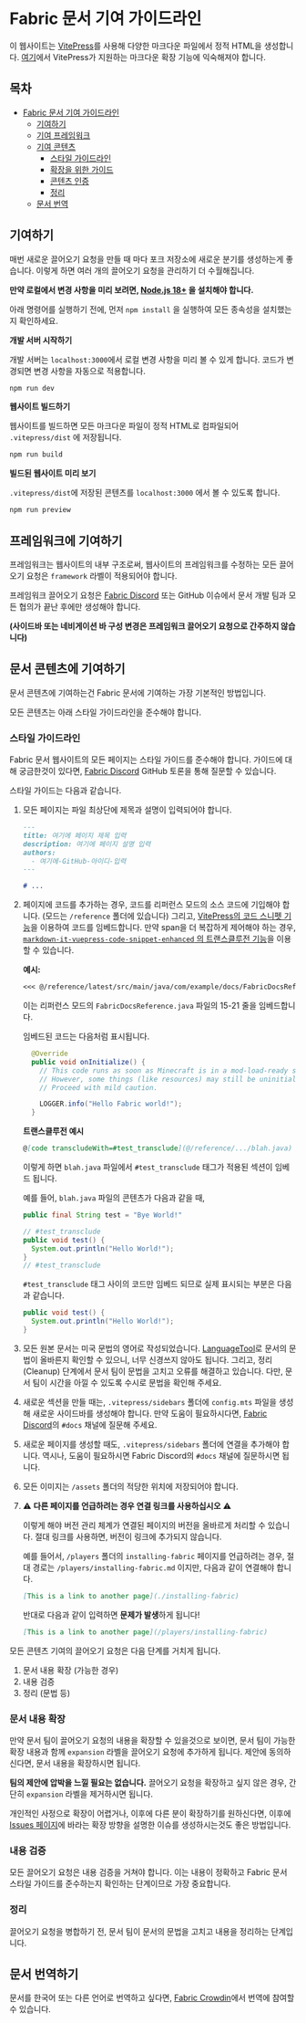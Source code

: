 # Fabric 문서 기여 가이드라인

이 웹사이트는 [VitePress](https://vitepress.dev/)를 사용해 다양한 마크다운 파일에서 정적 HTML을 생성합니다. [여기](https://vitepress.dev/guide/markdown#features)에서 VitePress가 지원하는 마크다운 확장 기능에 익숙해져야 합니다.

## 목차

- [Fabric 문서 기여 가이드라인](#fabric-documentation-contribution-guidelines)
  - [기여하기](#how-to-contribute)
  - [기여 프레임워크](#contributing-framework)
  - [기여 콘텐츠](#contributing-content)
    - [스타일 가이드라인](#style-guidelines)
    - [확장을 위한 가이드](#guidance-for-expansion)
    - [콘텐츠 인증](#content-verification)
    - [정리](#cleanup)
  - [문서 번역](#translating-documentation)

## 기여하기

매번 새로운 끌어오기 요청을 만들 때 마다 포크 저장소에 새로운 분기를 생성하는게 좋습니다. 이렇게 하면 여러 개의 끌어오기 요청을 관리하기 더 수월해집니다.

**만약 로컬에서 변경 사항을 미리 보려면, [Node.js 18+](https://nodejs.org/en/) 을 설치해야 합니다.**

아래 명령어를 실행하기 전에, 먼저 `npm install` 을 실행하여 모든 종속성을 설치했는지 확인하세요.

**개발 서버 시작하기**

개발 서버는 `localhost:3000`에서 로컬 변경 사항을 미리 볼 수 있게 합니다. 코드가 변경되면 변경 사항을 자동으로 적용합니다.

```sh
npm run dev
```

**웹사이트 빌드하기**

웹사이트를 빌드하면 모든 마크다운 파일이 정적 HTML로 컴파일되어 `.vitepress/dist` 에 저장됩니다.

```sh
npm run build
```

**빌드된 웹사이트 미리 보기**

`.vitepress/dist`에 저장된 콘텐츠를 `localhost:3000` 에서 볼 수 있도록 합니다.

```sh
npm run preview
```

## 프레임워크에 기여하기

프레임워크는 웹사이트의 내부 구조로써, 웹사이트의 프레임워크를 수정하는 모든 끌어오기 요청은 `framework` 라벨이 적용되어야 합니다.

프레임워크 끌어오기 요청은 [Fabric Discord](https://discord.gg/v6v4pMv) 또는 GitHub 이슈에서 문서 개발 팀과 모든 협의가 끝난 후에만 생성해야 합니다.

**(사이드바 또는 네비게이션 바 구성 변경은 프레임워크 끌어오기 요청으로 간주하지 않습니다)**

## 문서 콘텐츠에 기여하기

문서 콘텐츠에 기여하는건 Fabric 문서에 기여하는 가장 기본적인 방법입니다.

모든 콘텐츠는 아래 스타일 가이드라인을 준수해야 합니다.

### 스타일 가이드라인

Fabric 문서 웹사이트의 모든 페이지는 스타일 가이드를 준수해야 합니다. 가이드에 대해 궁금한것이 있다면, [Fabric Discord](https://discord.gg/v6v4pMv) GitHub 토론을 통해 질문할 수 있습니다.

스타일 가이드는 다음과 같습니다.

1. 모든 페이지는 파일 최상단에 제목과 설명이 입력되어야 합니다.

   ```md
   ---
   title: 여기에 페이지 제목 입력
   description: 여기에 페이지 설명 입력
   authors:
     - 여기에-GitHub-아이디-입력
   ---

   # ...
   ```

2. 페이지에 코드를 추가하는 경우, 코드를 리퍼런스 모드의 소스 코드에 기입해야 합니다. (모드는 `/reference` 폴더에 있습니다) 그리고, [VitePress의 코드 스니펫 기능](https://vitepress.dev/guide/markdown#import-code-snippets)을 이용하여 코드를 임베드합니다. 만약 span을 더 복잡하게 제어해야 하는 경우, [`markdown-it-vuepress-code-snippet-enhanced` 의 트랜스클루전 기능](https://github.com/fabioaanthony/markdown-it-vuepress-code-snippet-enhanced)을 이용할 수 있습니다.

   **예시:**

   ```md
   <<< @/reference/latest/src/main/java/com/example/docs/FabricDocsReference.java{15-21 java}
   ```

   이는 리퍼런스 모드의 `FabricDocsReference.java` 파일의 15-21 줄을 임베드합니다.

   임베드된 코드는 다음처럼 표시됩니다.

   ```java
     @Override
     public void onInitialize() {
       // This code runs as soon as Minecraft is in a mod-load-ready state.
       // However, some things (like resources) may still be uninitialized.
       // Proceed with mild caution.

       LOGGER.info("Hello Fabric world!");
     }
   ```

   **트랜스클루전 예시**

   ```md
   @[code transcludeWith=#test_transclude](@/reference/.../blah.java)
   ```

   이렇게 하면 `blah.java` 파일에서 `#test_transclude` 태그가 적용된 섹션이 임베드 됩니다.

   예를 들어, `blah.java` 파일의 콘텐츠가 다음과 같을 때,

   ```java
   public final String test = "Bye World!"

   // #test_transclude
   public void test() {
     System.out.println("Hello World!");
   }
   // #test_transclude
   ```

   `#test_transclude` 태그 사이의 코드만 임베드 되므로 실제 표시되는 부분은 다음과 같습니다.

   ```java
   public void test() {
     System.out.println("Hello World!");
   }
   ```

3. 모든 원본 문서는 미국 문법의 영어로 작성되었습니다. [LanguageTool](https://languagetool.org/)로 문서의 문법이 올바른지 확인할 수 있으니, 너무 신경쓰지 않아도 됩니다. 그리고, 정리(Cleanup) 단계에서 문서 팀이 문법을 고치고 오류를 해결하고 있습니다. 다만, 문서 팀이 시간을 아낄 수 있도록 수시로 문법을 확인해 주세요.

4. 새로운 섹션을 만들 때는, `.vitepress/sidebars` 폴더에 `config.mts` 파일을 생성해 새로운 사이드바를 생성해야 합니다. 만약 도움이 필요하시다면, [Fabric Discord](https://discord.gg/v6v4pMv)의 `#docs` 채널에 질문해 주세요.

5. 새로운 페이지를 생성할 때도, `.vitepress/sidebars` 폴더에 연결을 추가해야 합니다. 역시나, 도움이 필요하시면 Fabric Discord의 `#docs` 채널에 질문하시면 됩니다.

6. 모든 이미지는 `/assets` 폴더의 적당한 위치에 저장되어야 합니다.

7. ⚠️ **다른 페이지를 언급하려는 경우 연결 링크를 사용하십시오** ⚠️

   이렇게 해야 버전 관리 체계가 연결된 페이지의 버전을 올바르게 처리할 수 있습니다. 절대 링크를 사용하면, 버전이 링크에 추가되지 않습니다.

   예를 들어서, `/players` 폴더의 `installing-fabric` 페이지를 언급하려는 경우, 절대 경로는 `/players/installing-fabric.md` 이지만, 다음과 같이 연결해야 합니다.

   ```md
   [This is a link to another page](./installing-fabric)
   ```

   반대로 다음과 같이 입력하면 **문제가 발생**하게 됩니다!

   ```md
   [This is a link to another page](/players/installing-fabric)
   ```

모든 콘텐츠 기여의 끌어오기 요청은 다음 단계를 거치게 됩니다.

1. 문서 내용 확장 (가능한 경우)
2. 내용 검증
3. 정리 (문법 등)

### 문서 내용 확장

만약 문서 팀이 끌어오기 요청의 내용을 확장할 수 있을것으로 보이면, 문서 팀이 가능한 확장 내용과 함께 `expansion` 라벨을 끌어오기 요청에 추가하게 됩니다. 제안에 동의하신다면, 문서 내용을 확장하시면 됩니다.

**팀의 제안에 압박을 느낄 필요는 없습니다.** 끌어오기 요청을 확장하고 싶지 않은 경우, 간단히 `expansion` 라벨을 제거하시면 됩니다.

개인적인 사정으로 확장이 어렵거나, 이후에 다른 분이 확장하기를 원하신다면, 이후에 [Issues 페이지](https://github.com/FabricMC/fabric-docs/issues)에 바라는 확장 방향을 설명한 이슈를 생성하시는것도 좋은 방법입니다.

### 내용 검증

모든 끌어오기 요청은 내용 검증을 거쳐야 합니다. 이는 내용이 정확하고 Fabric 문서 스타일 가이드를 준수하는지 확인하는 단계이므로 가장 중요합니다.

### 정리

끌어오기 요청을 병합하기 전, 문서 팀이 문서의 문법을 고치고 내용을 정리하는 단계입니다.

## 문서 번역하기

문서를 한국어 또는 다른 언어로 번역하고 싶다면, [Fabric Crowdin](https://crowdin.com/project/fabricmc)에서 번역에 참여할 수 있습니다.
